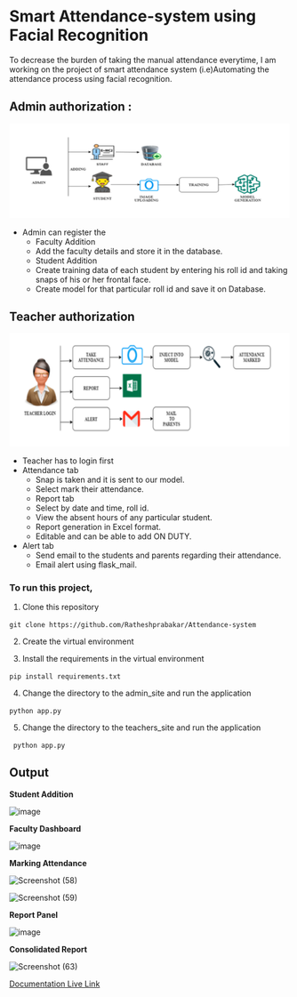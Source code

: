 # Smart Attendance-system using Facial Recognition
To decrease the burden of taking the manual attendance everytime, I am working on the project of smart attendance system (i.e)Automating the attendance process using facial recognition.


## Admin authorization : 
![img](https://github.com/Ratheshprabakar/Attendance-system/blob/master/OTHERS/REVIEW_PPT/admin.png)
   - Admin can register the 
     - Faculty Addition
     - Add the faculty details and store it in the database.
     - Student Addition
     - Create training data of each student by entering his roll id and taking snaps of his or her frontal face.
     - Create model for that particular roll id and save it on Database.

## Teacher authorization
![img](https://github.com/Ratheshprabakar/Attendance-system/blob/master/OTHERS/REVIEW_PPT/teachers_site.png)
   - Teacher has to login first
   - Attendance tab
     - Snap is taken and it is sent to our model. 
     - Select mark their attendance.
     - Report tab
     - Select by date and time, roll id.
     - View the absent hours of any particular student.
     - Report generation in Excel format.
     - Editable and can be able to add ON DUTY.
   - Alert tab
      - Send email to the students and parents regarding their attendance.
      - Email alert using flask_mail.

### **To run this project,**

1) Clone this repository

```git clone https://github.com/Ratheshprabakar/Attendance-system```

2) Create the virtual environment

3) Install the requirements in the virtual environment

```pip install requirements.txt```

4) Change the directory to the admin_site and run the application 

```python app.py```

5) Change the directory to the teachers_site and run the application

``` python app.py```


## Output


**Student Addition**

![image](https://user-images.githubusercontent.com/37381228/113325510-2e587c00-9336-11eb-847d-a4d567d38fe7.png)


**Faculty Dashboard**

![image](https://user-images.githubusercontent.com/37381228/113325570-44fed300-9336-11eb-81e5-9ee587dcf207.png)


**Marking Attendance**

![Screenshot (58)](https://user-images.githubusercontent.com/37381228/113324942-572c4180-9335-11eb-98fe-b0242ae626f5.png)


![Screenshot (59)](https://user-images.githubusercontent.com/37381228/113324968-5f847c80-9335-11eb-9dc2-a531da3c1b07.png)


**Report Panel**

![image](https://user-images.githubusercontent.com/37381228/113325647-5811a300-9336-11eb-8862-33a239fd38c4.png)


**Consolidated Report**

![Screenshot (63)](https://user-images.githubusercontent.com/37381228/113324988-68754e00-9335-11eb-8c13-b726498accda.png)



> 
[Documentation Live Link](https://issuu.com/ratheshprabakar/docs/final_documentation__version_2.0_)


